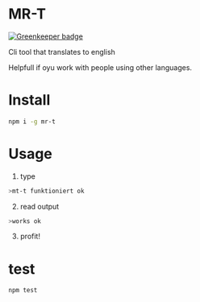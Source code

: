 # MR-T

[![Greenkeeper badge](https://badges.greenkeeper.io/syzer/mr-t.svg)](https://greenkeeper.io/)

Cli tool that translates to english

Helpfull if oyu work with people using other languages.


# Install

```bash
npm i -g mr-t
```

# Usage

1. type
```bash
>mt-t funktioniert ok
```
2. read output
```bash
>works ok
```
3. profit!

# test
```bash
npm test
```
